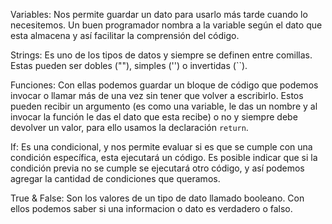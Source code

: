 Variables: Nos permite guardar un dato para usarlo más tarde cuando lo necesitemos. Un buen programador nombra a la variable según el dato que esta almacena y así facilitar la comprensión del código.

Strings: Es uno de los tipos de datos y siempre se definen entre comillas. Estas pueden ser dobles (""), simples ('') o invertidas (``).

Funciones: Con ellas podemos guardar un bloque de código que podemos invocar o llamar más de una vez sin tener que volver a escribirlo. Estos pueden recibir un argumento (es como una variable, le das un nombre y al invocar la función le das el dato que esta recibe) o no y siempre debe devolver un valor, para ello usamos la declaración `return`.

If: Es una condicional, y nos permite evaluar si es que se cumple con una condición específica, esta ejecutará un código. Es posible indicar que si la condición previa no se cumple se ejecutará otro código, y así podemos agregar la cantidad de condiciones que queramos.

True & False: Son los valores de un tipo de dato llamado booleano. Con ellos podemos saber si una informacion o dato es verdadero o falso.